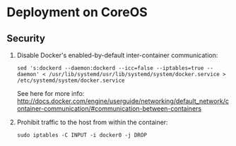 # Deployment on CoreOS

## Security

1. Disable Docker's enabled-by-default inter-container communication:

    ```
    sed 's:dockerd --daemon:dockerd --icc=false --iptables=true --daemon' < /usr/lib/systemd/usr/lib/systemd/system/docker.service > /etc/systemd/system/docker.service
    ```

    See here for more info: <http://docs.docker.com/engine/userguide/networking/default_network/container-communication/#communication-between-containers>

2. Prohibit traffic to the host from within the container:

    ```
    sudo iptables -C INPUT -i docker0 -j DROP
    ```
